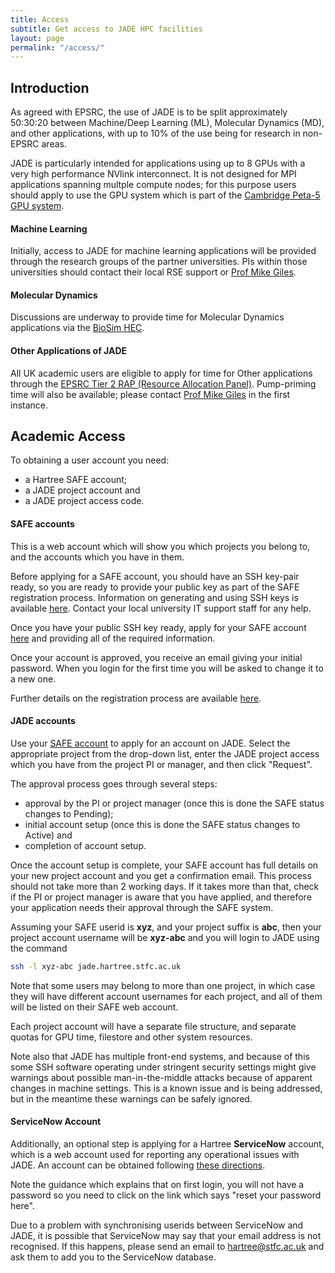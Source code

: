 ```yaml
---
title: Access
subtitle: Get access to JADE HPC facilities
layout: page
permalink: "/access/"
---
```



## Introduction ##

As agreed with EPSRC, the use of JADE is to be split approximately 50:30:20 between Machine/Deep Learning (ML), Molecular Dynamics (MD), and other applications, with up to 10% of the use being for research in non-EPSRC areas.

JADE is particularly intended for applications using up to 8 GPUs with a very high performance NVlink interconnect.  It is not designed for MPI applications spanning multple compute nodes; for this purpose users should apply to use the GPU system which is part of the [Cambridge Peta-5 GPU system](http://hpc-sig.org.uk/wp-content/blogs.dir/sites/63/2017/02/2017_02_09_tier2_Peta-5.pdf).

#### Machine Learning ####

Initially, access to JADE for machine learning applications will be provided through the research groups of the partner universities.  PIs within those universities should contact their local RSE support or <a href="mike.giles@maths.ox.ac.uk">Prof Mike Giles</a>.

#### Molecular Dynamics ####

Discussions are underway to provide time for Molecular Dynamics applications via the [BioSim HEC](http://www.hecbiosim.ac.uk/).

#### Other Applications of JADE ####

All UK academic users are eligible to apply for time for Other applications through the [EPSRC Tier 2 RAP (Resource Allocation Panel)](https://www.epsrc.ac.uk/funding/calls/tier2openaccess/). Pump-priming time will also be available; please contact <a href="mike.giles@maths.ox.ac.uk">Prof Mike Giles</a> in the first instance.

## Academic Access ##

To obtaining a user account you need:

* a Hartree SAFE account;
* a JADE project account and
* a JADE project access code.

#### SAFE accounts ####

This is a web account which will show you which projects you belong to, and the accounts which you have in them.

Before applying for a SAFE account, you should have an SSH key-pair ready, so you are ready to provide your public key as part of the SAFE registration process.  Information on generating and using SSH keys is available [here](http://yukon.dl.ac.uk:8080/wiki/site/admin/SAFE%20User%20Guide.html#ssh).  Contact 
your local university IT support staff for any help.

Once you have your public SSH key ready, apply for your SAFE account [here](https://um.hartree.stfc.ac.uk/hartree/login.jsp) and providing all of the required information.

Once your account is approved, you receive an email giving your initial password.  When you login for the first time you will be asked to change it to a new one.

Further details on the registration process are available [here](http://community.hartree.stfc.ac.uk/wiki/site/admin/safe%20user%20guide.html).


#### JADE accounts ####

Use your [SAFE account](https://um.hartree.stfc.ac.uk/hartree/TransitionServlet/ProjectRequest/) to apply for an account on JADE.  Select the appropriate project from the drop-down list, enter the JADE project access which you have from the project PI or manager, and then click "Request".


The approval process goes through several steps:

* approval by the PI or project manager (once this is done the SAFE status changes to Pending);
* initial account setup (once this is done the SAFE status changes to Active) and
* completion of account setup.

Once the account setup is complete, your SAFE account has full details on your new project account and you get a confirmation email.  This process should not take more than 2 working days.  If it takes more than that, check if the PI or project manager is aware that you have applied, and therefore your application needs their approval through the SAFE system.

Assuming your SAFE userid is **xyz**, and your project suffix is **abc**, then your project account username will be **xyz-abc** and you will login to JADE using the command

~~~ bash
ssh -l xyz-abc jade.hartree.stfc.ac.uk
~~~

Note that some users may belong to more than one project, in which case they will have different account usernames for each project, and all of them will be listed on their SAFE web account.

Each project account will have a separate file structure, and separate quotas for GPU time, filestore and other system resources.

Note also that JADE has multiple front-end systems, and because of this some SSH software operating under stringent security settings might give warnings about possible man-in-the-middle attacks because of apparent changes in machine settings.  This is a known issue and is being addressed, but in the meantime these warnings can be safely ignored.


#### ServiceNow Account ####

Additionally, an optional step is applying for a Hartree **ServiceNow** account, which is a web account used for reporting any operational issues with JADE.   An account can be obtained following [these directions](http://community.hartree.stfc.ac.uk/wiki/site/admin/servicenow.html).

Note the guidance which explains that on first login, you will not have a password so you need to click on the link which says "reset your password here".

Due to a problem with synchronising userids between ServiceNow and JADE, it is possible that ServiceNow may say that your email address is not recognised.  If this happens, please send an email to <a href="hartree@stfc.ac.uk">hartree@stfc.ac.uk</a> and ask them to add you to the ServiceNow database.

<!--- Other sections to come
<hr />
<h2 id="simple">Simple Access Methods</h2>
<hr />
<h2 id="grant">Grant Access</h2>
<hr />
<h2 id="other">Other Access Routes</h2>
--->